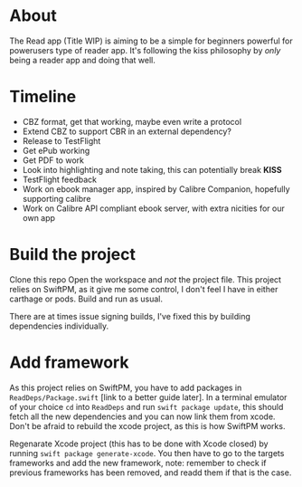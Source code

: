 # About
The Read app (Title WIP) is aiming to be a simple for beginners powerful for powerusers type of reader app. It's following the kiss philosophy by _only_ being a reader app and doing that well.
# Timeline
- CBZ format, get that working, maybe even write a protocol
- Extend CBZ to support CBR in an external dependency?
- Release to TestFlight
- Get ePub working
- Get PDF to work
- Look into highlighting and note taking, this can potentially break **KISS**
- TestFlight feedback
- Work on ebook manager app, inspired by Calibre Companion, hopefully supporting calibre
- Work on Calibre API compliant ebook server, with extra nicities for our own app
# Build the project
Clone this repo
Open the workspace and _not_ the project file. This project relies on SwiftPM, as it give me some control, I don't feel I have in either carthage or pods.
Build and run as usual.

There are at times issue signing builds, I've fixed this by building dependencies individually.
# Add framework
As this project relies on SwiftPM, you have to add packages in `ReadDeps/Package.swift` [link to a better guide later].
In a terminal emulator of your choice `cd` into `ReadDeps` and run `swift package update`, this should fetch all the new dependencies and you can now link them from xcode. Don't be afraid to rebuild the xcode project, as this is how SwiftPM works.

Regenarate Xcode project (this has to be done with Xcode closed) by running `swift package generate-xcode`. You then have to go to the targets frameworks and add the new framework, note: remember to check if previous frameworks has been removed, and readd them if that is the case.

